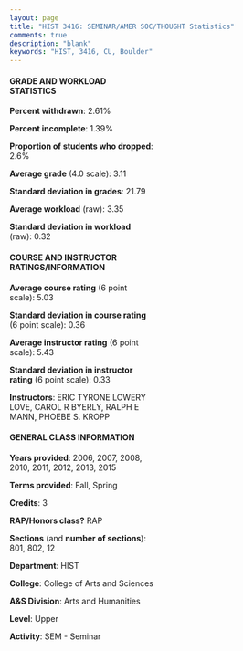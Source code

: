 ```yaml
---
layout: page
title: "HIST 3416: SEMINAR/AMER SOC/THOUGHT Statistics"
comments: true
description: "blank"
keywords: "HIST, 3416, CU, Boulder"
--- 
```

<head>
<script src="https://ajax.googleapis.com/ajax/libs/jquery/2.1.3/jquery.min.js"></script>
<script src="https://dl.dropboxusercontent.com/s/pc42nxpaw1ea4o9/highcharts.js?dl=0"></script>
<!-- <script src="../assets/js/highcharts.js"></script> -->
<style type="text/css">@font-face {
	font-family: "Bebas Neue";
	src: url(https://www.filehosting.org/file/details/544349/BebasNeue%20Regular.otf) format("opentype");
	}
	h1.Bebas { 
		font-family: "Bebas Neue", Verdana, Tahoma;
	}
</style>
</head>
<body>
	<div id="container" style="float: right; width: 45%; height: 88%; margin-left: 2.5%; margin-right: 2.5%;"></div>
	<script language="JavaScript">
		$(document).ready(function() {
		var chart = {type: 'column'};
		var title = {text: 'Grade Distribution'};
		var xAxis = {categories: ['A','B','C','D','F'],crosshair: true};
		var yAxis = {min: 0,title: {text: 'Percentage'}};
		var tooltip = {headerFormat: '<center><b><span style="font-size:20px">{point.key}</span></b></center>',
		               pointFormat: '<td style="padding:0"><b>{point.y:.1f}%</b></td>',
		               footerFormat: '</table>',shared: true,useHTML: true};
		var plotOptions = {column: {pointPadding: 0.0,borderWidth: 0}};  
		var credits = {enabled: false};var series= [{name: 'Percent',data: [32.61,51.09,13.04,1.63,1.63,]}];
		var json = {};
		json.chart = chart;
		json.title = title;
		json.tooltip = tooltip;
		json.xAxis = xAxis;
		json.yAxis = yAxis;  
		json.series = series;
		json.plotOptions = plotOptions;  
		json.credits = credits;
		$('#container').highcharts(json);
	});
	</script>
</body>
			   
#### GRADE AND WORKLOAD STATISTICS

**Percent withdrawn**: 2.61%

**Percent incomplete**: 1.39%

**Proportion of students who dropped**: 2.6%

**Average grade** (4.0 scale): 3.11

**Standard deviation in grades**: 21.79

**Average workload** (raw): 3.35

**Standard deviation in workload** (raw): 0.32

#### COURSE AND INSTRUCTOR RATINGS/INFORMATION

**Average course rating** (6 point scale): 5.03

**Standard deviation in course rating** (6 point scale): 0.36

**Average instructor rating** (6 point scale): 5.43

**Standard deviation in instructor rating** (6 point scale): 0.33

**Instructors**: ERIC TYRONE LOWERY LOVE, CAROL R BYERLY, RALPH E MANN, PHOEBE S. KROPP

#### GENERAL CLASS INFORMATION

**Years provided**: 2006, 2007, 2008, 2010, 2011, 2012, 2013, 2015

**Terms provided**: Fall, Spring

**Credits**: 3

**RAP/Honors class?** RAP

**Sections** (and **number of sections**): 801, 802, 12

**Department**: HIST

**College**: College of Arts and Sciences

**A&S Division**: Arts and Humanities

**Level**: Upper

**Activity**: SEM - Seminar